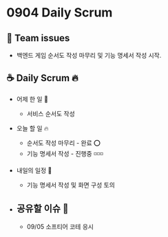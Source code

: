 # 0904 Daily Scrum

## 💬 Team issues

-   백엔드 게임 순서도 작성 마무리 및 기능 명세서 작성 시작.

## ☕ Daily Scrum 🔥

-   어제 한 일 🌙

    -   서비스 순서도 작성

-   오늘 할 일 🔥

    -   순서도 작성 마무리 - 완료 ⭕
    -   기능 명세서 작성 - 진행중 ◽◽◽

-   내일의 일정 🐥

    -   기능 명세서 작성 및 화면 구성 토의

-   ## 공유할 이슈 🙌

    -   09/05 소프티어 코테 응시
